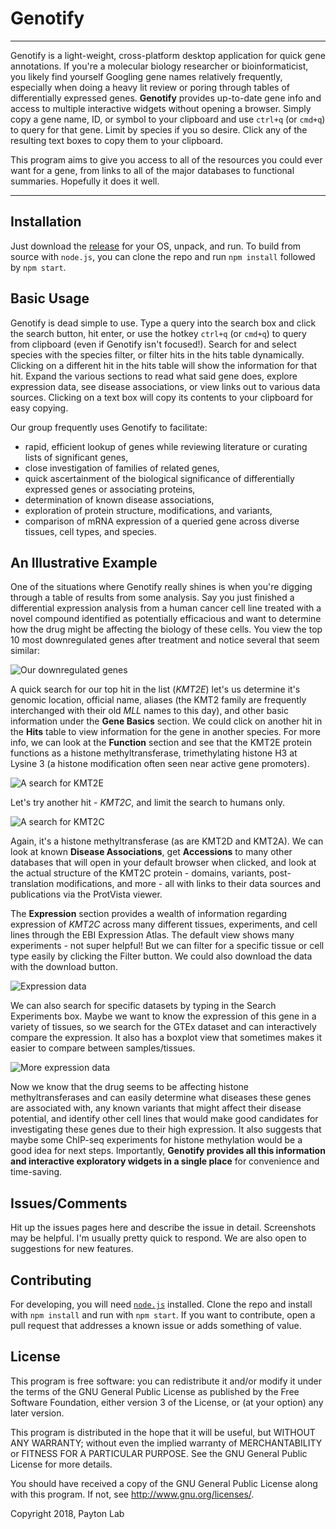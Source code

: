 # Genotify

---

Genotify is a light-weight, cross-platform desktop application for quick gene annotations. If you're a molecular biology researcher or bioinformaticist, you likely find yourself Googling gene names relatively frequently, especially when doing a heavy lit review or poring through tables of differentially expressed genes. **Genotify** provides up-to-date gene info and access to multiple interactive widgets without opening a browser. Simply copy a gene name, ID, or symbol to your clipboard and use `ctrl+q` (or `cmd+q`) to query for that gene. Limit by species if you so desire. Click any of the resulting text boxes to copy them to your clipboard.

This program aims to give you access to all of the resources you could ever want for a gene, from links to all of the major databases to functional summaries. Hopefully it does it well.

---

## Installation
Just download the [release](https://github.com/j-andrews7/GenotifyDesktop/releases) for your OS, unpack, and run. To build from source with `node.js`, you can clone the repo and run `npm install` followed by `npm start`.

## Basic Usage
Genotify is dead simple to use. Type a query into the search box and click the search button, hit enter, or use the hotkey `ctrl+q` (or `cmd+q`) to query from clipboard (even if Genotify isn't focused!). Search for and select species with the species filter, or filter hits in the hits table dynamically. Clicking on a different hit in the hits table will show the information for that hit. Expand the various sections to read what said gene does, explore expression data, see disease associations, or view links out to various data sources. Clicking on a text box will copy its contents to your clipboard for easy copying.

Our group frequently uses Genotify to facilitate:

 - rapid, efficient lookup of genes while reviewing literature or curating lists of significant genes,
 - close investigation of families of related genes,
 - quick ascertainment of the biological significance of differentially expressed genes or associating proteins,
 - determination of known disease associations,
 - exploration of protein structure, modifications, and variants,
 - comparison of mRNA expression of a queried gene across diverse tissues, cell types, and species.

## An Illustrative Example
One of the situations where Genotify really shines is when you're digging through a table of results from some analysis. Say you just finished a differential expression analysis from a human cancer cell line treated with a novel compound identified as potentially efficacious and want to determine how the drug might be affecting the biology of these cells. You view the top 10 most downregulated genes after treatment and notice several that seem similar:

![Our downregulated genes](./docs/img/1.png)

A quick search for our top hit in the list (*KMT2E*) let's us determine it's genomic location, official name, aliases (the KMT2 family are frequently interchanged with their old *MLL* names to this day), and other basic information under the **Gene Basics** section. We could click on another hit in the **Hits** table to view information for the gene in another species. For more info, we can look at the **Function** section and see that the KMT2E protein functions as a histone methyltransferase, trimethylating histone H3 at Lysine 3 (a histone modification often seen near active gene promoters). 

![A search for KMT2E](./docs/img/2.gif)

Let's try another hit - *KMT2C*, and limit the search to humans only.

![A search for KMT2C](./docs/img/3.gif)

Again, it's a histone methyltransferase (as are KMT2D and KMT2A). We can look at known **Disease Associations**, get **Accessions** to many other databases that will open in your default browser when clicked, and look at the actual structure of the KMT2C protein - domains, variants, post-translation modifications, and more - all with links to their data sources and publications via the ProtVista viewer.

The **Expression** section provides a wealth of information regarding expression of *KMT2C* across many different tissues, experiments, and cell lines through the EBI Expression Atlas. The default view shows many experiments - not super helpful! But we can filter for a specific tissue or cell type easily by clicking the Filter button. We could also download the data with the download button.

![Expression data](./docs/img/4.gif)

We can also search for specific datasets by typing in the Search Experiments box. Maybe we want to know the expression of this gene in a variety of tissues, so we search for the GTEx dataset and can interactively compare the expression. It also has a boxplot view that sometimes makes it easier to compare between samples/tissues.

![More expression data](./docs/img/5.gif)

Now we know that the drug seems to be affecting histone methyltransferases and can easily determine what diseases these genes are associated with, any known variants that might affect their disease potential, and identify other cell lines that would make good candidates for investigating these genes due to their high expression. It also suggests that maybe some ChIP-seq experiments for histone methylation would be a good idea for next steps. Importantly, **Genotify provides all this information and interactive exploratory widgets in a single place** for convenience and time-saving. 

## Issues/Comments
Hit up the issues pages here and describe the issue in detail. Screenshots may be helpful. I'm usually pretty quick to respond. We are also open to suggestions for new features.

## Contributing
For developing, you will need [`node.js`](https://nodejs.org/en/) installed. Clone the repo and install with `npm install` and run with `npm start`. If you want to contribute, open a pull request that addresses a known issue or adds something of value.

## License
This program is free software: you can redistribute it and/or modify
it under the terms of the GNU General Public License as published by
the Free Software Foundation, either version 3 of the License, or
(at your option) any later version.

This program is distributed in the hope that it will be useful,
but WITHOUT ANY WARRANTY; without even the implied warranty of
MERCHANTABILITY or FITNESS FOR A PARTICULAR PURPOSE.  See the
GNU General Public License for more details.

You should have received a copy of the GNU General Public License
along with this program.  If not, see http://www.gnu.org/licenses/.

Copyright 2018, Payton Lab
